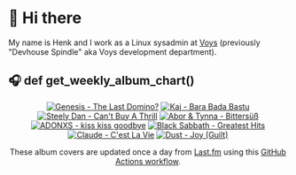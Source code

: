 # 👋 Hi there

My name is Henk and I work as a Linux sysadmin at <a href="https://www.voys.co/about/">Voys</a> (previously "Devhouse Spindle" aka Voys development department).

## 🎧 def get_weekly_album_chart()
<!-- lastfm -->
<p align="center"><a href="https://www.last.fm/music/Genesis/The+Last+Domino%3F"><img src="https://lastfm.freetls.fastly.net/i/u/64s/77753f80ef79152f5241fb5be07f0071.jpg" title="Genesis - The Last Domino?"></a> <a href="https://www.last.fm/music/Kaj/Bara+Bada+Bastu"><img src="https://lastfm.freetls.fastly.net/i/u/64s/9c14a7fde5ffb041eb9398ff6951ffe0.jpg" title="Kaj - Bara Bada Bastu"></a> <a href="https://www.last.fm/music/Steely+Dan/Can%27t+Buy+A+Thrill"><img src="https://lastfm.freetls.fastly.net/i/u/64s/d2550608de7d41d2c18bcd9f0db1bc00.png" title="Steely Dan - Can't Buy A Thrill"></a> <a href="https://www.last.fm/music/Abor+&+Tynna/Bitters%C3%BC%C3%9F"><img src="https://lastfm.freetls.fastly.net/i/u/64s/506db9d06f7f6a2c08f73985ec9bf635.jpg" title="Abor & Tynna - Bittersüß"></a> <a href="https://www.last.fm/music/ADONXS/kiss+kiss+goodbye"><img src="https://lastfm.freetls.fastly.net/i/u/64s/caa3b3d3f82e8c57305b645741df0d96.jpg" title="ADONXS - kiss kiss goodbye"></a> <a href="https://www.last.fm/music/Black+Sabbath/Greatest+Hits"><img src="https://lastfm.freetls.fastly.net/i/u/64s/486f102fb1484602c6eeb41f6ede7f4d.jpg" title="Black Sabbath - Greatest Hits"></a> <a href="https://www.last.fm/music/Claude/C%27est+La+Vie"><img src="https://lastfm.freetls.fastly.net/i/u/64s/ea28884717c54d4c6cfd34c14fdccb1f.png" title="Claude - C'est La Vie"></a> <a href="https://www.last.fm/music/Dust/Joy+(Guilt)"><img src="https://lastfm.freetls.fastly.net/i/u/64s/254c4b1af06d959f5e3b9a329aa22bb5.png" title="Dust - Joy (Guilt)"></a> </p>

<p align="center">These album covers are updated once a day from <a href="https://www.last.fm/user/hbokh">Last.fm</a> using this <a href="https://github.com/marketplace/actions/lastfm-to-markdown">GitHub Actions workflow</a>.</p>
